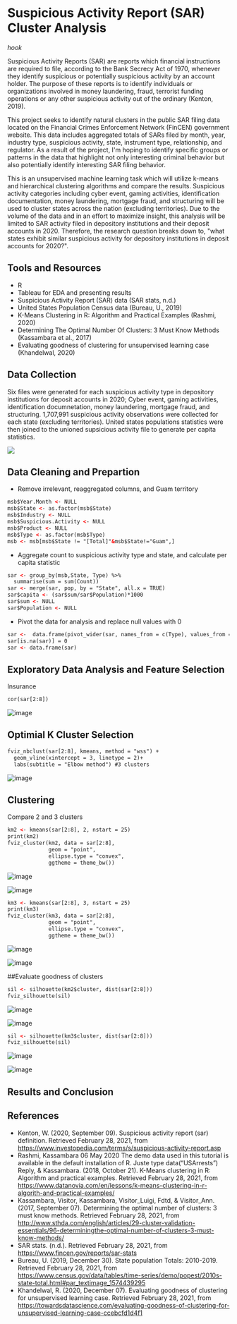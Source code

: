 # Suspicious Activity Report (SAR) Cluster Analysis

*hook*

Suspicious Activity Reports (SAR) are reports which financial instructions are required to file, according to the Bank Secrecy Act of 1970, whenever they identify suspicious or potentially suspicious activity by an account holder. The purpose of these reports is to identify individuals or organizations involved in money laundering, fraud, terrorist funding operations or any other suspicious activity out of the ordinary (Kenton, 2019). 

This project seeks to identify natural clusters in the public SAR filing data located on the Financial Crimes Enforcement Network (FinCEN) government website. This data includes aggregated totals of SARs filed by month, year, industry type, suspicious activity, state, instrument type, relationship, and regulator. As a result of the project, I'm hoping to identify specific groups or patterns in the data that highlight not only interesting criminal behavior but also potentially identify interesting SAR filing behavior. 

This is an unsupervised machine learning task which will utilize k-means and hierarchical clustering algorithms and compare the results. Suspicious activity categories including cyber event, gaming activities, identification documentation, money laundering, mortgage fraud, and structuring will be used to cluster states across the nation (excluding territories). Due to the volume of the data and in an effort to maximize insight, this analysis will be limited to SAR activity filed in depository institutions and their deposit accounts in 2020. Therefore, the research question breaks down to, "what states exhibit similar suspicious activity for depository institutions in deposit accounts for 2020?".

## Tools and Resources

- R
- Tableau for EDA and presenting results
- Suspicious Activity Report (SAR) data (SAR stats, n.d.)
- United States Population Census data (Bureau, U., 2019)
- K-Means Clustering in R: Algorithm and Practical Examples (Rashmi, 2020)
- Determining The Optimal Number Of Clusters: 3 Must Know Methods (Kassambara et al., 2017)
- Evaluating goodness of clustering for unsupervised learning case (Khandelwal, 2020)

## Data Collection

Six files were generated for each suspicious activity type in depository institutions for deposit accounts in 2020; Cyber event, gaming activities, identification documnetation, money laundering, mortgage fraud, and structuring. 1,707,991 suspicious activity observations were collected for each state (excluding territories). United states populations statistics were then joined to the unioned supsicious activity file to generate per capita statistics. 

<div class='tableauPlaceholder' id='viz1614543313484' style='position: relative'><noscript><a href='#'><img alt=' ' src='https:&#47;&#47;public.tableau.com&#47;static&#47;images&#47;Su&#47;SuspiciousActivityperCapita&#47;Sheet9&#47;1_rss.png' style='border: none' /></a></noscript><object class='tableauViz'  style='display:none;'><param name='host_url' value='https%3A%2F%2Fpublic.tableau.com%2F' /> <param name='embed_code_version' value='3' /> <param name='site_root' value='' /><param name='name' value='SuspiciousActivityperCapita&#47;Sheet9' /><param name='tabs' value='no' /><param name='toolbar' value='yes' /><param name='static_image' value='https:&#47;&#47;public.tableau.com&#47;static&#47;images&#47;Su&#47;SuspiciousActivityperCapita&#47;Sheet9&#47;1.png' /> <param name='animate_transition' value='yes' /><param name='display_static_image' value='yes' /><param name='display_spinner' value='yes' /><param name='display_overlay' value='yes' /><param name='display_count' value='yes' /><param name='language' value='en' /></object></div>           
          

## Data Cleaning and Prepartion 

- Remove irrelevant, reaggregated columns, and Guam territory
```html
msb$Year.Month <- NULL
msb$State <- as.factor(msb$State)
msb$Industry <- NULL
msb$Suspicious.Activity <- NULL
msb$Product <- NULL
msb$Type <- as.factor(msb$Type)
msb <- msb[msb$State != "[Total]"&msb$State!="Guam",]
```
- Aggregate count to suspicious activity type and state, and calculate per capita statistic
```html
sar <- group_by(msb,State, Type) %>%
  summarise(sum = sum(Count))
sar <- merge(sar, pop, by = "State", all.x = TRUE)
sar$capita <- (sar$sum/sar$Population)*1000
sar$sum <- NULL
sar$Population <- NULL
```
- Pivot the data for analysis and replace null values with 0
```html
sar <-  data.frame(pivot_wider(sar, names_from = c(Type), values_from = capita))
sar[is.na(sar)] = 0
sar <- data.frame(sar)
```

## Exploratory Data Analysis and Feature Selection

Insurance 

```html
cor(sar[2:8]) 
```

![image](https://user-images.githubusercontent.com/55027593/109433930-676c9c00-79d8-11eb-8dd2-1afe6ad9437e.png)

## Optimial K Cluster Selection

```html
fviz_nbclust(sar[2:8], kmeans, method = "wss") +
  geom_vline(xintercept = 3, linetype = 2)+
  labs(subtitle = "Elbow method") #3 clusters
```
![image](https://user-images.githubusercontent.com/55027593/109433959-8e2ad280-79d8-11eb-926c-f55a7d74d90f.png)

## Clustering 

Compare 2 and 3 clusters

```html
km2 <- kmeans(sar[2:8], 2, nstart = 25)
print(km2)
fviz_cluster(km2, data = sar[2:8],
             geom = "point",
             ellipse.type = "convex", 
             ggtheme = theme_bw())
```
![image](https://user-images.githubusercontent.com/55027593/109433995-c16d6180-79d8-11eb-9792-307ba873f337.png)

![image](https://user-images.githubusercontent.com/55027593/109433980-b1558200-79d8-11eb-86a5-c8168d9bec02.png)


```html
km3 <- kmeans(sar[2:8], 3, nstart = 25)
print(km3)
fviz_cluster(km3, data = sar[2:8],
             geom = "point",
             ellipse.type = "convex", 
             ggtheme = theme_bw())
```
![image](https://user-images.githubusercontent.com/55027593/109434012-cf22e700-79d8-11eb-8efd-18ccbb9e6569.png)

![image](https://user-images.githubusercontent.com/55027593/109434019-d77b2200-79d8-11eb-9e08-c67750b17917.png)


##Evaluate goodness of clusters


```html
sil <- silhouette(km2$cluster, dist(sar[2:8]))
fviz_silhouette(sil)

```
![image](https://user-images.githubusercontent.com/55027593/109434062-02fe0c80-79d9-11eb-96fa-7ebd79159321.png)

![image](https://user-images.githubusercontent.com/55027593/109434066-06919380-79d9-11eb-9148-2bb1abb3050b.png)

```html
sil <- silhouette(km3$cluster, dist(sar[2:8]))
fviz_silhouette(sil)
```
![image](https://user-images.githubusercontent.com/55027593/109434086-1e691780-79d9-11eb-9861-631973f6090d.png)

![image](https://user-images.githubusercontent.com/55027593/109434076-0f826500-79d9-11eb-92b2-b66aa49e72b5.png)


## Results and Conclusion
## References

- Kenton, W. (2020, September 09). Suspicious activity report (sar) definition. Retrieved February 28, 2021, from https://www.investopedia.com/terms/s/suspicious-activity-report.asp
- Rashmi, Kassambara 06 May 2020 The demo data used in this tutorial is available in the default installation of R. Juste type data(“USArrests”) Reply, &amp; Kassambara. (2018, October 21). K-Means clustering in R: Algorithm and practical examples. Retrieved February 28, 2021, from https://www.datanovia.com/en/lessons/k-means-clustering-in-r-algorith-and-practical-examples/
- Kassambara, Visitor, Kassambara, Visitor_Luigi, Fdtd, &amp; Visitor_Ann. (2017, September 07). Determining the optimal number of clusters: 3 must know methods. Retrieved February 28, 2021, from http://www.sthda.com/english/articles/29-cluster-validation-essentials/96-determiningthe-optimal-number-of-clusters-3-must-know-methods/
- SAR stats. (n.d.). Retrieved February 28, 2021, from https://www.fincen.gov/reports/sar-stats
- Bureau, U. (2019, December 30). State population Totals: 2010-2019. Retrieved February 28, 2021, from https://www.census.gov/data/tables/time-series/demo/popest/2010s-state-total.html#par_textimage_1574439295
- Khandelwal, R. (2020, December 07). Evaluating goodness of clustering for unsupervised learning case. Retrieved February 28, 2021, from https://towardsdatascience.com/evaluating-goodness-of-clustering-for-unsupervised-learning-case-ccebcfd1d4f1
